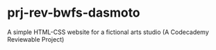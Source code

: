 # prj-rev-bwfs-dasmoto
A simple HTML-CSS website for a fictional arts studio (A Codecademy Reviewable Project)
